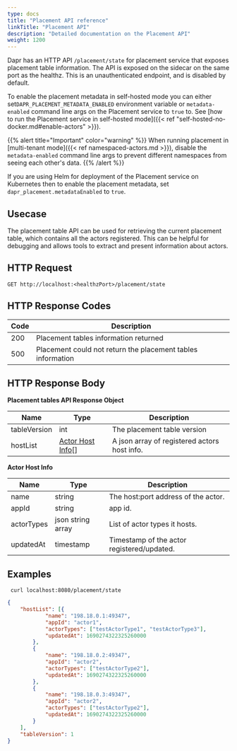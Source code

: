 ```yaml
---
type: docs
title: "Placement API reference"
linkTitle: "Placement API"
description: "Detailed documentation on the Placement API"
weight: 1200
---
```


Dapr has an HTTP API `/placement/state` for placement service that exposes placement table information. The API is exposed on the sidecar on the same port as the healthz. This is an unauthenticated endpoint, and is disabled by default. 

To enable the placement metadata in self-hosted mode you can either set`DAPR_PLACEMENT_METADATA_ENABLED` environment variable or `metadata-enabled` command line args on the Placement service to `true` to. See [how to run the Placement service in self-hosted mode]({{< ref "self-hosted-no-docker.md#enable-actors" >}}).

{{% alert title="Important" color="warning" %}}
When running placement in [multi-tenant mode]({{< ref namespaced-actors.md >}}), disable the `metadata-enabled` command line args to prevent different namespaces from seeing each other's data.
{{% /alert %}}

If you are using Helm for deployment of the Placement service on Kubernetes then to enable the placement metadata, set `dapr_placement.metadataEnabled` to `true`.

## Usecase

The placement table API can be used for retrieving the current placement table, which contains all the actors registered. This can be helpful for debugging and allows tools to extract and present information about actors.

## HTTP Request

```
GET http://localhost:<healthzPort>/placement/state
```

## HTTP Response Codes

Code | Description
---- | -----------
200  | Placement tables information returned
500  | Placement could not return the placement tables information

## HTTP Response Body

**Placement tables API Response Object**

Name                   | Type                                                                  | Description
----                   | ----                                                                  | -----------
tableVersion           | int                                                                   | The placement table version
hostList               | [Actor Host Info](#actorhostinfo)[]                                   | A json array of registered actors host info.

<a id="actorhostinfo"></a>**Actor Host Info**

Name  | Type    | Description
----  | ----    | -----------
name  | string  | The host:port address of the actor.
appId | string  | app id.
actorTypes | json string array | List of actor types it hosts.
updatedAt | timestamp | Timestamp of the actor registered/updated.

## Examples

```shell
 curl localhost:8080/placement/state
```

```json
{
	"hostList": [{
			"name": "198.18.0.1:49347",
			"appId": "actor1",
			"actorTypes": ["testActorType1", "testActorType3"],
			"updatedAt": 1690274322325260000
		},
		{
			"name": "198.18.0.2:49347",
			"appId": "actor2",
			"actorTypes": ["testActorType2"],
			"updatedAt": 1690274322325260000
		},
		{
			"name": "198.18.0.3:49347",
			"appId": "actor2",
			"actorTypes": ["testActorType2"],
			"updatedAt": 1690274322325260000
		}
	],
	"tableVersion": 1
}
```